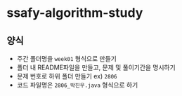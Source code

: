 # ssafy-algorithm-study

## 양식
- 주간 폴더명을 `week01` 형식으로 만들기
- 폴더 내 README파일을 만들고, 문제 및 풀이기간을 명시하기
- 문제 번호로 하위 폴더 만들기 ex) `2806`
- 코드 파일명은 `2806_박진우.java` 형식으로 하기